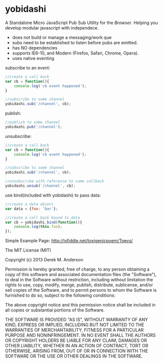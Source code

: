 yobidashi
=========

A Standalone Micro JavaScript Pub Sub Utility for the _Browser_. Helping you develop modular javascript with independece.

* does not build or manage a messaging/work que
* subs need to be established to listen before pubs are emitted.
* has NO dependencies
* supports IE6-10, and Modern (Firefox, Safari, Chrome, Opera).
* uses native eventing

subscribe to an event:
```javascript
//create a call back
var cb = function(){
    console.log('cb event happened');
}

//subscribe to some channel
yobidashi.sub('/channel', cb);
```

publish:
```javascript
//publish to some channel
yobidashi.pub('/channel');
```

unsubscribe:
```javascript
//create a call back
var cb = function(){
    console.log('cb event happened');
}

//subscribe to some channel
yobidashi.sub('/channel', cb);

//unsubscribe with reference to same callback
yobidashi.unsub('/channel', cb);
```

use bind(included with yobidashi) to pass data:
```javascript
//create a data object
var data = {foo: 'bar'};

//create a call back bound to data
var cb = yobidashi.bind(function(){
    console.log(this.foo);
});
```

Simple Example Page:
http://jsfiddle.net/toxigenicpoem/Tqevs/


The MIT License (MIT)

Copyright (c) 2013 Derek M. Anderson

Permission is hereby granted, free of charge, to any person obtaining a copy
of this software and associated documentation files (the "Software"), to deal
in the Software without restriction, including without limitation the rights
to use, copy, modify, merge, publish, distribute, sublicense, and/or sell
copies of the Software, and to permit persons to whom the Software is
furnished to do so, subject to the following conditions:

The above copyright notice and this permission notice shall be included in
all copies or substantial portions of the Software.

THE SOFTWARE IS PROVIDED "AS IS", WITHOUT WARRANTY OF ANY KIND, EXPRESS OR
IMPLIED, INCLUDING BUT NOT LIMITED TO THE WARRANTIES OF MERCHANTABILITY,
FITNESS FOR A PARTICULAR PURPOSE AND NONINFRINGEMENT. IN NO EVENT SHALL THE
AUTHORS OR COPYRIGHT HOLDERS BE LIABLE FOR ANY CLAIM, DAMAGES OR OTHER
LIABILITY, WHETHER IN AN ACTION OF CONTRACT, TORT OR OTHERWISE, ARISING FROM,
OUT OF OR IN CONNECTION WITH THE SOFTWARE OR THE USE OR OTHER DEALINGS IN
THE SOFTWARE.